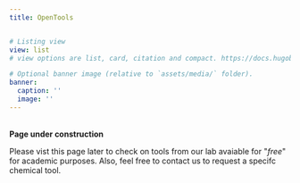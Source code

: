 ```yaml
---
title: OpenTools


# Listing view
view: list
# view options are list, card, citation and compact. https://docs.hugoblox.com/getting-started/page-builder/#listing-view

# Optional banner image (relative to `assets/media/` folder).
banner:
  caption: ''
  image: ''
---
```

<br>**Page under construction** 
<br>

Please vist this page later to check on tools from our lab avaiable for "*free*" for academic purposes. Also, feel free to contact us to request a specifc chemical tool.
